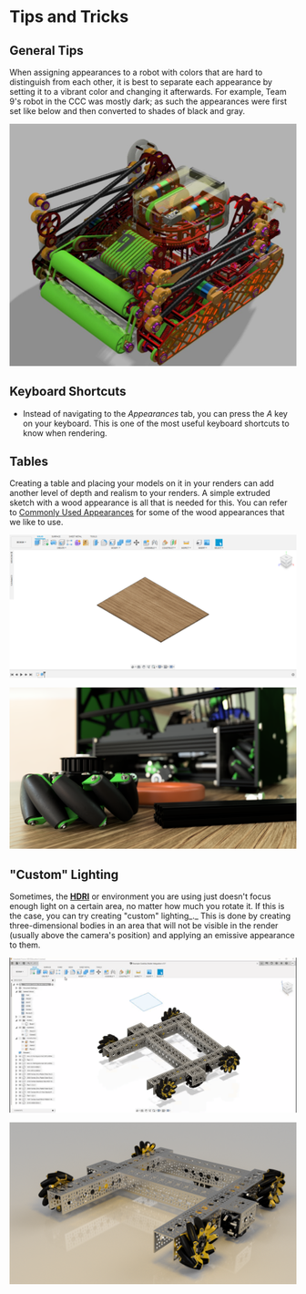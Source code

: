 # Tips and Tricks

## General Tips

When assigning appearances to a robot with colors that are hard to distinguish from each other, it is best to separate each appearance by setting it to a vibrant color and changing it afterwards. For example, Team 9's robot in the CCC was mostly dark; as such the appearances were first set like below and then converted to shades of black and gray.

![Appearances are set correctly, but colors need to be adjusted.](.gitbook/assets/web-capture_6-4-2021_225056_media.discordapp.net.jpeg)

## Keyboard Shortcuts

* Instead of navigating to the _Appearances_ tab, you can press the _A_ key on your keyboard. This is one of the most useful keyboard shortcuts to know when rendering.

## Tables

Creating a table and placing your models on it in your renders can add another level of depth and realism to your renders. A simple extruded sketch with a wood appearance is all that is needed for this. You can refer to [Commonly Used Appearances](https://renders360.gitbook.io/ftc-rendering-in-fusion-360/assigning-appearances/commonly-used-appearances) for some of the wood appearances that we like to use.

![A simple rectangular prism with the &quot;3D Maple - Glossy&quot; appearance](.gitbook/assets/tabul.png)

![FTC 10497 Ultimate Goal robot rendered by FTC 15887, which includes a table](.gitbook/assets/nicrobit8.png)

## "Custom" Lighting

Sometimes, the [**HDRI**](scene-settings/hdris.md#hdris) or environment you are using just doesn't focus enough light on a certain area, no matter how much you rotate it. If this is the case, you can try creating "custom" lighting_._ This is done by creating three-dimensional bodies in an area that will not be visible in the render \(usually above the camera's position\) and applying an emissive appearance to them. 

![Extruding a 2-dimensional sketch to create &quot;custom&quot; lighting](.gitbook/assets/df58e39d07b395ae4d3ec0c3e3ea20a7%20%285%29%20%282%29.gif)

![Result of adding &quot;custom&quot; lighting with a yellowish emissive appearance](.gitbook/assets/example-gobilda-strafer-integration-v13%20%281%29.png)



